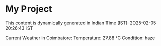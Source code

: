# My Project

This content is dynamically generated in Indian Time (IST): 2025-02-05 20:26:43 IST


Current Weather in Coimbatore:
Temperature: 27.88 °C
Condition: haze

